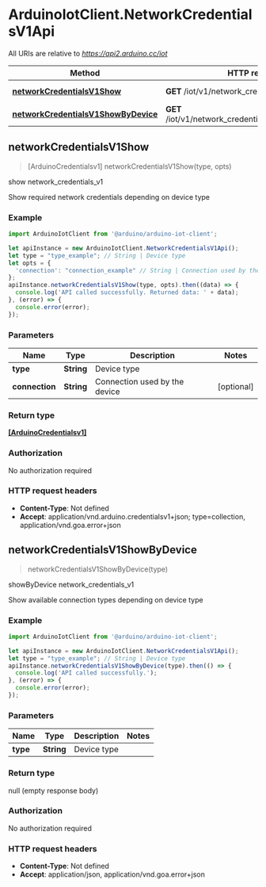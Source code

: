 # ArduinoIotClient.NetworkCredentialsV1Api

All URIs are relative to *https://api2.arduino.cc/iot*

Method | HTTP request | Description
------------- | ------------- | -------------
[**networkCredentialsV1Show**](NetworkCredentialsV1Api.md#networkCredentialsV1Show) | **GET** /iot/v1/network_credentials/{type} | show network_credentials_v1
[**networkCredentialsV1ShowByDevice**](NetworkCredentialsV1Api.md#networkCredentialsV1ShowByDevice) | **GET** /iot/v1/network_credentials/{type}/connections | showByDevice network_credentials_v1



## networkCredentialsV1Show

> [ArduinoCredentialsv1] networkCredentialsV1Show(type, opts)

show network_credentials_v1

Show required network credentials depending on device type

### Example

```javascript
import ArduinoIotClient from '@arduino/arduino-iot-client';

let apiInstance = new ArduinoIotClient.NetworkCredentialsV1Api();
let type = "type_example"; // String | Device type
let opts = {
  'connection': "connection_example" // String | Connection used by the device
};
apiInstance.networkCredentialsV1Show(type, opts).then((data) => {
  console.log('API called successfully. Returned data: ' + data);
}, (error) => {
  console.error(error);
});

```

### Parameters


Name | Type | Description  | Notes
------------- | ------------- | ------------- | -------------
 **type** | **String**| Device type | 
 **connection** | **String**| Connection used by the device | [optional] 

### Return type

[**[ArduinoCredentialsv1]**](ArduinoCredentialsv1.md)

### Authorization

No authorization required

### HTTP request headers

- **Content-Type**: Not defined
- **Accept**: application/vnd.arduino.credentialsv1+json; type=collection, application/vnd.goa.error+json


## networkCredentialsV1ShowByDevice

> networkCredentialsV1ShowByDevice(type)

showByDevice network_credentials_v1

Show available connection types depending on device type

### Example

```javascript
import ArduinoIotClient from '@arduino/arduino-iot-client';

let apiInstance = new ArduinoIotClient.NetworkCredentialsV1Api();
let type = "type_example"; // String | Device type
apiInstance.networkCredentialsV1ShowByDevice(type).then(() => {
  console.log('API called successfully.');
}, (error) => {
  console.error(error);
});

```

### Parameters


Name | Type | Description  | Notes
------------- | ------------- | ------------- | -------------
 **type** | **String**| Device type | 

### Return type

null (empty response body)

### Authorization

No authorization required

### HTTP request headers

- **Content-Type**: Not defined
- **Accept**: application/json, application/vnd.goa.error+json


